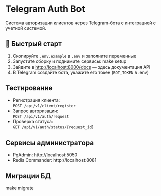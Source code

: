 # Telegram Auth Bot

Система авторизации клиентов через Telegram-бота с интеграцией с учетной системой.

## 🚀 Быстрый старт

1. Скопируйте `.env.example` в `.env` и заполните переменные
2. Запустите сборку и поднимите сервисы: make setup
3. Зайдите в [http://localhost:8000/docs](http://localhost:8000/docs) — здесь документация API  
4. В Telegram создайте бота, укажите его токен (`BOT_TOKEN` в .env)

## Тестирование

- Регистрация клиента:  
  `POST /api/v1/client/register`
- Запрос авторизации:  
  `POST /api/v1/auth/request`
- Проверка статуса:  
  `GET /api/v1/auth/status/{request_id}`

## Сервисы администратора

- PgAdmin: http://localhost:5050  
- Redis Commander: http://localhost:8081

## Миграции БД
make migrate


